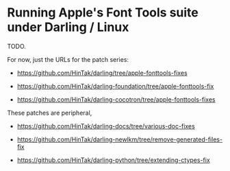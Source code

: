 # Running Apple's Font Tools suite under Darling / Linux

TODO.

For now, just the URLs for the patch series:

- https://github.com/HinTak/darling/tree/apple-fonttools-fixes

- https://github.com/HinTak/darling-foundation/tree/apple-fonttools-fix

- https://github.com/HinTak/darling-cocotron/tree/apple-fonttools-fixes

These patches are peripheral, 

- https://github.com/HinTak/darling-docs/tree/various-doc-fixes

- https://github.com/HinTak/darling-newlkm/tree/remove-generated-files-fix

- https://github.com/HinTak/darling-python/tree/extending-ctypes-fix
